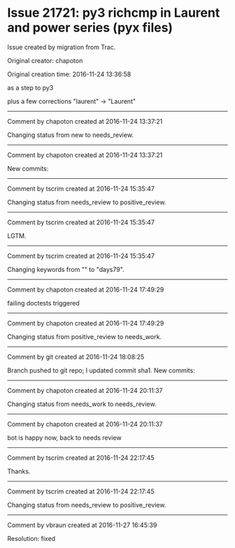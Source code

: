 # Issue 21721: py3 richcmp in Laurent and power series (pyx files)

Issue created by migration from Trac.

Original creator: chapoton

Original creation time: 2016-11-24 13:36:58

as a step to py3

plus a few corrections "laurent" -> "Laurent"


---

Comment by chapoton created at 2016-11-24 13:37:21

Changing status from new to needs_review.


---

Comment by chapoton created at 2016-11-24 13:37:21

New commits:


---

Comment by tscrim created at 2016-11-24 15:35:47

Changing status from needs_review to positive_review.


---

Comment by tscrim created at 2016-11-24 15:35:47

LGTM.


---

Comment by tscrim created at 2016-11-24 15:35:47

Changing keywords from "" to "days79".


---

Comment by chapoton created at 2016-11-24 17:49:29

failing doctests triggered


---

Comment by chapoton created at 2016-11-24 17:49:29

Changing status from positive_review to needs_work.


---

Comment by git created at 2016-11-24 18:08:25

Branch pushed to git repo; I updated commit sha1. New commits:


---

Comment by chapoton created at 2016-11-24 20:11:37

Changing status from needs_work to needs_review.


---

Comment by chapoton created at 2016-11-24 20:11:37

bot is happy now, back to needs review


---

Comment by tscrim created at 2016-11-24 22:17:45

Thanks.


---

Comment by tscrim created at 2016-11-24 22:17:45

Changing status from needs_review to positive_review.


---

Comment by vbraun created at 2016-11-27 16:45:39

Resolution: fixed
